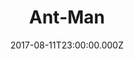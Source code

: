 ---
title: "Ant-Man"
year: 2015
date: 2017-08-11T23:00:00.000Z
permalink: /almanac/movies/2017-08-12-antman/index.html
rating: 3
---